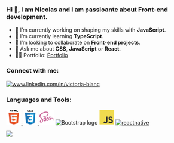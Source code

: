 ### Hi 👋, I am Nicolas and I am passioante about Front-end development.

- 🔭 I’m currently working on shaping my skills with **JavaScript**.
- 🌱 I’m currently learning **TypeScript**.
- 👯 I’m looking to collaborate on **Front-end projects**.
- 💬 Ask me about **CSS**, **JavaScript** or **React**.
- 🐱‍💻 Portfolio: <a href="https://nicoc12024.github.io/portfolio/" target="_blank">Portfolio</a>

<h3 align="left">Connect with me:</h3>
<p align="left">
<a href="https://www.linkedin.com/in/nicocabello/" target="blank"><img align="center" src="https://raw.githubusercontent.com/rahuldkjain/github-profile-readme-generator/master/src/images/icons/Social/linked-in-alt.svg" alt="www.linkedin.com/in/victoria-blanc" height="30" width="40" /></a>
</p>



<h3 align="left">Languages and Tools:</h3>
<p align="left"> <a href="https://www.w3.org/html/" target="_blank" rel="noreferrer"> <img src="https://raw.githubusercontent.com/devicons/devicon/master/icons/html5/html5-original-wordmark.svg" alt="html5" width="40" height="40"/> <a href="https://www.w3schools.com/css/" target="_blank" rel="noreferrer"> <img src="https://raw.githubusercontent.com/devicons/devicon/master/icons/css3/css3-original-wordmark.svg" alt="css3" width="40" height="40"/> </a> <a href="https://v5.getbootstrap.com/">  </a> <a href="https://sass-lang.com" target="_blank" rel="noreferrer"> <img src="https://raw.githubusercontent.com/devicons/devicon/master/icons/sass/sass-original.svg" alt="sass" width="40" height="40"/></a> 
    <img src="https://v5.getbootstrap.com/docs/5.0/assets/brand/bootstrap-logo-shadow.png" alt="Bootstrap logo" width="40" height="40">
   </a> <a href="https://developer.mozilla.org/en-US/docs/Web/JavaScript" target="_blank" rel="noreferrer"> <img src="https://raw.githubusercontent.com/devicons/devicon/master/icons/javascript/javascript-original.svg" alt="javascript" width="40" height="40"/></a> 
      <a href="https://reactnative.dev/" target="_blank" rel="noreferrer"> <img src="https://reactnative.dev/img/header_logo.svg" alt="reactnative" width="40" height="40"/></a>  </p>
   <p>
      <a href="https://cdn.jsdelivr.net/gh/devicons/devicon@v2.15.1/devicon.min.css" target="_blank" rel="noreferrer"> 
            <img src="https://cdn.jsdelivr.net/gh/devicons/devicon/icons/tailwindcss/tailwindcss-original-wordmark.svg" />
          </a> 
   </p>  

    
    
    
   

